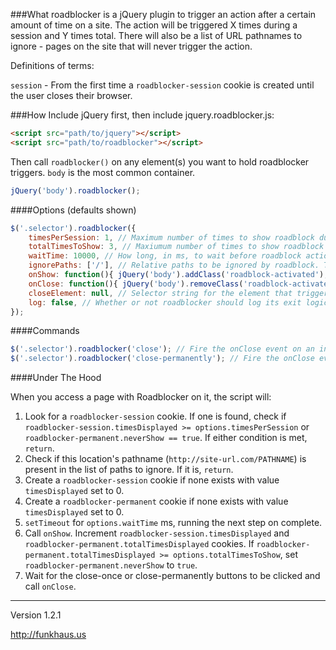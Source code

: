 ###What
roadblocker is a jQuery plugin to trigger an action after a certain amount of time on a site. The action will be triggered X times during a session and Y times total. There will also be a list of URL pathnames to ignore - pages on the site that will never trigger the action.

Definitions of terms:

`session` - From the first time a `roadblocker-session` cookie is created until the user closes their browser.

###How
Include jQuery first, then include jquery.roadblocker.js:

```html
<script src="path/to/jquery"></script>
<script src="path/to/roadblocker"></script>
```

Then call `roadblocker()` on any element(s) you want to hold roadblocker triggers. `body` is the most common container.

```javascript
jQuery('body').roadblocker();
```

####Options (defaults shown)

```javascript
$('.selector').roadblocker({
    timesPerSession: 1, // Maximum number of times to show roadblock during session
    totalTimesToShow: 3, // Maxiumum number of times to show roadblock ever (technically maximum number of times to show roadblock over 10 years)
    waitTime: 10000, // How long, in ms, to wait before roadblock action is triggered
    ignorePaths: ['/'], // Relative paths to be ignored by roadblock. The default, '/', refers to the homepage of the site
    onShow: function(){ jQuery('body').addClass('roadblock-activated'); }, // Function to call when roadblock appears
    onClose: function(){ jQuery('body').removeClass('roadblock-activated'); }, // Function to call when user closes roadblock,
    closeElement: null, // Selector string for the element that triggers jQuery('body').roadblocker('close') when clicked
    log: false, // Whether or not roadblocker should log its exit logic
});
```

####Commands
```javascript
$('.selector').roadblocker('close'); // Fire the onClose event on an initialized roadblock
$('.selector').roadblocker('close-permanently'); // Fire the onClose event and never show the roadblock again
```

####Under The Hood

When you access a page with Roadblocker on it, the script will:

1. Look for a `roadblocker-session` cookie. If one is found, check if `roadblocker-session.timesDisplayed >= options.timesPerSession` or `roadblocker-permanent.neverShow == true`. If either condition is met, `return`.
1. Check if this location's pathname (`http://site-url.com/PATHNAME`) is present in the list of paths to ignore. If it is, `return`.
1. Create a `roadblocker-session` cookie if none exists with value `timesDisplayed` set to 0.
1. Create a `roadblocker-permanent` cookie if none exists with value `timesDisplayed` set to 0.
1. `setTimeout` for `options.waitTime` ms, running the next step on complete.
1. Call `onShow`. Increment `roadblocker-session.timesDisplayed` and `roadblocker-permanent.totalTimesDisplayed` cookies. If `roadblocker-permanent.totalTimesDisplayed >= options.totalTimesToShow`, set `roadblocker-permanent.neverShow` to `true`.
1. Wait for the close-once or close-permanently buttons to be clicked and call `onClose`.

-------

Version 1.2.1

http://funkhaus.us
